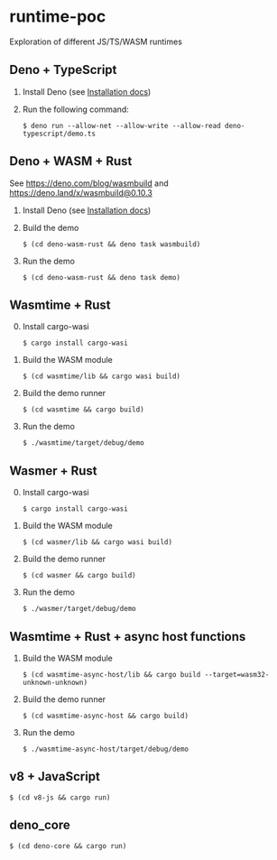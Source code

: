 # runtime-poc

Exploration of different JS/TS/WASM runtimes

## Deno + TypeScript

1. Install Deno (see [Installation docs](https://deno.land/manual@v1.29.2/getting_started/installation))

2. Run the following command:

   ```shell
   $ deno run --allow-net --allow-write --allow-read deno-typescript/demo.ts
   ```

## Deno + WASM + Rust

See https://deno.com/blog/wasmbuild and https://deno.land/x/wasmbuild@0.10.3

1. Install Deno (see [Installation docs](https://deno.land/manual@v1.29.2/getting_started/installation))

2. Build the demo

   ```shell
   $ (cd deno-wasm-rust && deno task wasmbuild)
   ```

3. Run the demo

   ```shell
   $ (cd deno-wasm-rust && deno task demo)
   ```

## Wasmtime + Rust

0. Install cargo-wasi

   ```shell
   $ cargo install cargo-wasi
   ```

1. Build the WASM module

   ```shell
   $ (cd wasmtime/lib && cargo wasi build)
   ```

2. Build the demo runner

   ```shell
   $ (cd wasmtime && cargo build)
   ```

3. Run the demo

   ```shell
   $ ./wasmtime/target/debug/demo
   ```

## Wasmer + Rust

0. Install cargo-wasi

   ```shell
   $ cargo install cargo-wasi
   ```

1. Build the WASM module

   ```shell
   $ (cd wasmer/lib && cargo wasi build)
   ```

2. Build the demo runner

   ```shell
   $ (cd wasmer && cargo build)
   ```

3. Run the demo

   ```shell
   $ ./wasmer/target/debug/demo
   ```

## Wasmtime + Rust + async host functions

1. Build the WASM module

   ```shell
   $ (cd wasmtime-async-host/lib && cargo build --target=wasm32-unknown-unknown)
   ```

2. Build the demo runner

   ```shell
   $ (cd wasmtime-async-host && cargo build)
   ```

3. Run the demo

   ```shell
   $ ./wasmtime-async-host/target/debug/demo
   ```

## v8 + JavaScript

```shell
$ (cd v8-js && cargo run)
```

## deno_core

```shell
$ (cd deno-core && cargo run)
```

